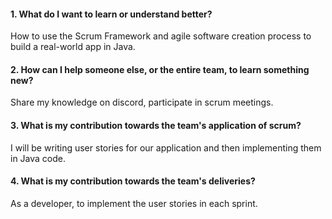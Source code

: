 #### 1. What do I want to learn or understand better?

How to use the Scrum Framework and agile software creation process to build a real-world app in Java.

#### 2. How can I help someone else, or the entire team, to learn something new? 

Share my knowledge on discord, participate in scrum meetings.

#### 3. What is my contribution towards the team's application of scrum?

I will be writing user stories for our application and then implementing them in Java code.

#### 4. What is my contribution towards the team's deliveries? 

As a developer, to implement the user stories in each sprint.


